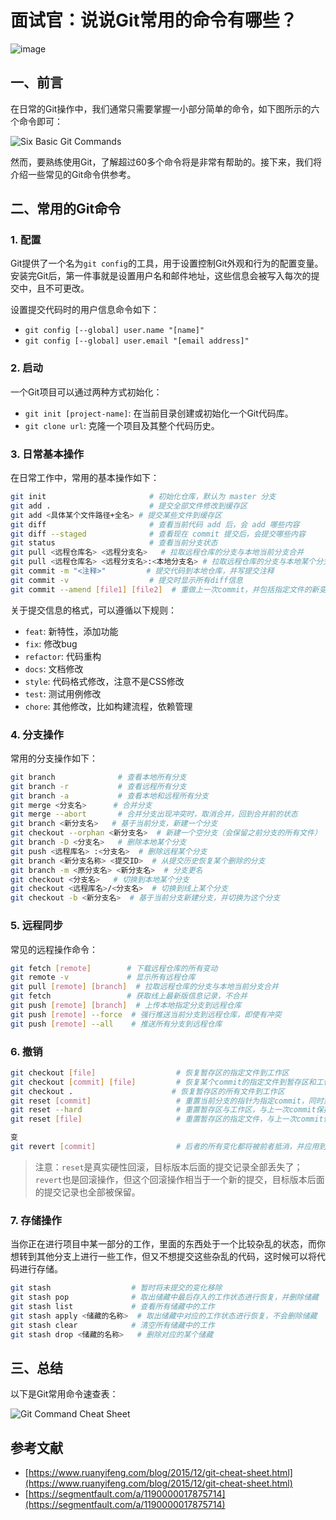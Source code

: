 # 面试官：说说Git常用的命令有哪些？

![image](https://github.com/linwu-hi/code-interview/assets/137023716/a10c36d7-f36f-40a9-8f8e-4aa09fc8d099)

## 一、前言

在日常的Git操作中，我们通常只需要掌握一小部分简单的命令，如下图所示的六个命令即可：

![Six Basic Git Commands](https://static.vue-js.com/fe150520-f7af-11eb-991d-334fd31f0201.png)

然而，要熟练使用Git，了解超过60多个命令将是非常有帮助的。接下来，我们将介绍一些常见的Git命令供参考。

## 二、常用的Git命令

### 1. 配置

Git提供了一个名为`git config`的工具，用于设置控制Git外观和行为的配置变量。安装完Git后，第一件事就是设置用户名和邮件地址，这些信息会被写入每次的提交中，且不可更改。

设置提交代码时的用户信息命令如下：

- `git config [--global] user.name "[name]"`
- `git config [--global] user.email "[email address]"`

### 2. 启动

一个Git项目可以通过两种方式初始化：

- `git init [project-name]`: 在当前目录创建或初始化一个Git代码库。
- `git clone url`: 克隆一个项目及其整个代码历史。

### 3. 日常基本操作

在日常工作中，常用的基本操作如下：

```bash
git init                       # 初始化仓库，默认为 master 分支
git add .                      # 提交全部文件修改到缓存区
git add <具体某个文件路径+全名> # 提交某些文件到缓存区
git diff                       # 查看当前代码 add 后，会 add 哪些内容
git diff --staged              # 查看现在 commit 提交后，会提交哪些内容
git status                     # 查看当前分支状态
git pull <远程仓库名> <远程分支名>   # 拉取远程仓库的分支与本地当前分支合并
git pull <远程仓库名> <远程分支名>:<本地分支名> # 拉取远程仓库的分支与本地某个分支合并
git commit -m "<注释>"         # 提交代码到本地仓库，并写提交注释
git commit -v                  # 提交时显示所有diff信息
git commit --amend [file1] [file2]  # 重做上一次commit，并包括指定文件的新变化
```

关于提交信息的格式，可以遵循以下规则：

- `feat`: 新特性，添加功能
- `fix`: 修改bug
- `refactor`: 代码重构
- `docs`: 文档修改
- `style`: 代码格式修改，注意不是CSS修改
- `test`: 测试用例修改
- `chore`: 其他修改，比如构建流程，依赖管理

### 4. 分支操作

常用的分支操作如下：

```bash
git branch              # 查看本地所有分支
git branch -r           # 查看远程所有分支
git branch -a           # 查看本地和远程所有分支
git merge <分支名>      # 合并分支
git merge --abort       # 合并分支出现冲突时，取消合并，回到合并前的状态
git branch <新分支名>   # 基于当前分支，新建一个分支
git checkout --orphan <新分支名>  # 新建一个空分支（会保留之前分支的所有文件）
git branch -D <分支名>   # 删除本地某个分支
git push <远程库名> :<分支名>  # 删除远程某个分支
git branch <新分支名称> <提交ID>  # 从提交历史恢复某个删除的分支
git branch -m <原分支名> <新分支名>  # 分支更名
git checkout <分支名>   # 切换到本地某个分支
git checkout <远程库名>/<分支名>  # 切换到线上某个分支
git checkout -b <新分支名>  # 基于当前分支新建分支，并切换为这个分支
```

### 5. 远程同步

常见的远程操作命令：

```bash
git fetch [remote]        # 下载远程仓库的所有变动
git remote -v             # 显示所有远程仓库
git pull [remote] [branch]  # 拉取远程仓库的分支与本地当前分支合并
git fetch                 # 获取线上最新版信息记录，不合并
git push [remote] [branch]  # 上传本地指定分支到远程仓库
git push [remote] --force  # 强行推送当前分支到远程仓库，即使有冲突
git push [remote] --all    # 推送所有分支到远程仓库
```

### 6. 撤销

```bash
git checkout [file]                  # 恢复暂存区的指定文件到工作区
git checkout [commit] [file]         # 恢复某个commit的指定文件到暂存区和工作区
git checkout .                      # 恢复暂存区的所有文件到工作区
git reset [commit]                   # 重置当前分支的指针为指定commit，同时重置暂存区，但工作区不变
git reset --hard                     # 重置暂存区与工作区，与上一次commit保持一致
git reset [file]                     # 重置暂存区的指定文件，与上一次commit保持一致，但工作区不

变
git revert [commit]                  # 后者的所有变化都将被前者抵消，并应用到当前分支
```

> 注意：`reset`是真实硬性回滚，目标版本后面的提交记录全部丢失了；`revert`也是回滚操作，但这个回滚操作相当于一个新的提交，目标版本后面的提交记录也全部被保留。

### 7. 存储操作

当你正在进行项目中某一部分的工作，里面的东西处于一个比较杂乱的状态，而你想转到其他分支上进行一些工作，但又不想提交这些杂乱的代码，这时候可以将代码进行存储。

```bash
git stash                  # 暂时将未提交的变化移除
git stash pop              # 取出储藏中最后存入的工作状态进行恢复，并删除储藏
git stash list             # 查看所有储藏中的工作
git stash apply <储藏的名称>  # 取出储藏中对应的工作状态进行恢复，不会删除储藏
git stash clear            # 清空所有储藏中的工作
git stash drop <储藏的名称>   # 删除对应的某个储藏
```

## 三、总结

以下是Git常用命令速查表：

![Git Command Cheat Sheet](https://static.vue-js.com/0a10f3c0-f7b0-11eb-991d-334fd31f0201.png)

## 参考文献

- [https://www.ruanyifeng.com/blog/2015/12/git-cheat-sheet.html](https://www.ruanyifeng.com/blog/2015/12/git-cheat-sheet.html)
- [https://segmentfault.com/a/1190000017875714](https://segmentfault.com/a/1190000017875714)